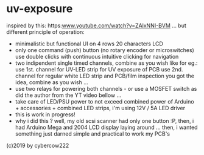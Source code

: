 # uv-exposure
   inspired by this: https:www.youtube.com/watch?v=ZAlxNNI-BVM
   ... but different principle of operation:
   - minimalistic but functional UI on 4 rows 20 characters LCD
   - only one command (push) button (no rotary encoder or microswitches)
     use double clicks with continuous intuitive clicking for navigation
   - two indipendent single timed channels, combine as you wish like for eg.:
     use 1st. channel for UV-LED strip for UV exposure of PCB
     use 2nd. channel for regular white LED strip and PCB/film inspection
     you got the idea, combine as you wish ...
   - use two relays for powering both channels - or use a MOSFET switch as
     did the author from the YT video bellow ...
   - take care of LED/PSU power to not exceed combined power of Arduino + 
     accessories + combined LED strips, i'm using 12V / 5A LED driver       
   - this is work in progress!
   - why i did this ? well, my old scsi scanner had only one button :P, 
     then, i had Arduino Mega and 2004 LCD display laying around ...
     then, i wanted something just darned simple and practical to work my PCB's

  (c)2019 by cybercow222
